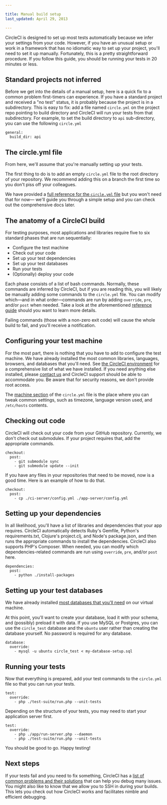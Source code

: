 ```yaml
---

title: Manual build setup
last_updated: April 29, 2013

---
```


CircleCI is designed to set up most tests automatically because we infer your settings from your code.
However, if you have an unusual setup or work in a framework that has no idiomatic way to set up your project, you'll need to set it up manually.
Fortunately, this is a pretty straightforward procedure.
If you follow this guide, you should be running your tests in 20 minutes or less.

<h2 id="standard">Standard projects not inferred</h2>

Before we get into the details of a manual setup, here is a quick fix to a common problem first-timers can experience.
If you have a standard project and received a "no test" status, it is probably because the project is in a subdirectory.
This is easy to fix: add a file named `circle.yml` on the project repo pointing to build directory and
CircleCI will run your tests from that subdirectory.  For example, to set the build directory to `api`
sub-directory, you can use the following `circle.yml`

```
general:
  build_dir: api
```

<h2 id="yml">The circle.yml file</h2>

From here, we'll assume that you're manually setting up your tests.

The first thing to do is to add an empty `circle.yml`
file to the root directory of your repository.
We recommend adding this on a branch the first time so you don't piss off your colleagues.

We have provided a
[full reference for the `circle.yml` file](/docs/configuration)
but you won't need that for now&mdash;
we'll guide you through a simple setup and you can check out the comprehensive docs later.

<h2 id="overview">The anatomy of a CircleCI build</h2>

For testing purposes, most applications and libraries require five to six standard phases that are run sequentially:

*   Configure the test machine
*   Check out your code
*   Set up your test dependencies
*   Set up your test databases
*   Run your tests
*   (Optionally) deploy your code

Each phase consists of a list of bash commands.
Normally, these commands are inferred by CircleCI, but if you are reading this, you will likely be manually adding some commands to the
`circle.yml` file.
You can modify which&mdash;and in what order&mdash;commands are run by adding `override`,
`pre`, and/or `post` when needed.
Take a look at the aforementioned [reference guide](/docs/configuration)
should you want to learn more details.

Failing commands (those with a non-zero exit code) will cause the whole build to fail, and you'll receive a notification.

<h2 id="machine">Configuring your test machine</h2>

For the most part, there is nothing that you have to add to configure the test machine.
We have already installed the most common libraries, languages, browsers, and databases that you'll need.
See [the CircleCI environment](/docs/environment) for a comprehensive list of what we have installed.
If you need anything else installed, please [contact us](mailto:sayhi@circleci.com)
and CircleCI support should be able to accommodate you.
Be aware that for security reasons, we don't provide root access.

The [machine section](/docs/configuration#machine)
of the `circle.yml` file is the place where you can tweak common settings, such as timezone, language version used, and
`/etc/hosts` contents.

<h2 id="checkout">Checking out code</h2>

CircleCI will check out your code from your GitHub repository.
Currently, we don't check out submodules.
If your project requires that, add the appropriate commands.

```
checkout:
  post:
    - git submodule sync
    - git submodule update --init
```

If you have any files in your repositories that need to be moved, now is a good time.
Here is an example of how to do that.

```
checkout:
  post:
    - cp ./ci-server/config.yml ./app-server/config.yml
```

<h2 id="dependencies">Setting up your dependencies</h2>

In all likelihood, you'll have a list of libraries and dependencies that your app requires.
CircleCI automatically detects Ruby's Gemfile, Python's requirements.txt, Clojure's project.clj, and Node's package.json, and then runs the appropriate commands to install the dependencies.
CircleCI also supports PHP's Composer.
When needed, you can modify which dependencies-related commands are run using `override`,
`pre`, and/or `post` here.

```
dependencies:
  post:
    - python ./install-packages
```

<h2 id="databases">Setting up your test databases</h2>

We have already installed [most databases that you'll need](/docs/environment#databases)
on our virtual machine.

At this point, you'll want to create your database, load it with your schema, and (possibly) preload it with data.
If you use MySQL or Postgres, you can use the `circle_test`
database and the `ubuntu` user rather than creating the database yourself.
No password is required for any database.

```
database:
  override:
    - mysql -u ubuntu circle_test < my-database-setup.sql
```

<h2 id="tests">Running your tests</h2>

Now that everything is prepared, add your test commands to the
`circle.yml` file so that you can run your tests.

```
test:
  override:
    - php ./test-suite/run.php --unit-tests
```

Depending on the structure of your tests, you may need to start your application server first.

```
test:
  override:
    - php ./app/run-server.php --daemon
    - php ./test-suite/run.php --unit-tests
```

You should be good to go. Happy testing!

<h2 id="next">Next steps</h2>

If your tests fail and you need to fix something, CircleCI has a
[list of common problems and their solutions](/docs/troubleshooting)
that can help you debug many issues.
You might also like to know that we allow you to SSH in during your builds.
This lets you check out how CircleCI works and facilitates nimble and efficient debugging.
